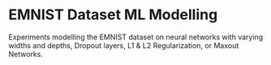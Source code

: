 # EMNIST Dataset ML Modelling

Experiments modelling the EMNIST dataset on neural networks with varying widths and depths, Dropout layers, L1 & L2 Regularization, or Maxout Networks.
